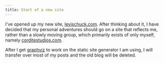 ```yaml
---
title: Start of a new site
---
```


I've opened up my new site, [levischuck.com](http://levischuck.com).
After thinking about it, I have decided that my personal adventures
should go on a site that reflects me, rather than a slowly moving
group, which primarily exists of only myself, namely [corditestudios.com](http://corditestudios.com).

After I get [graphviz](http://www.graphviz.org) to work on the
static site generator I am using, I will transfer over most of
my posts and the old blog will be deleted.